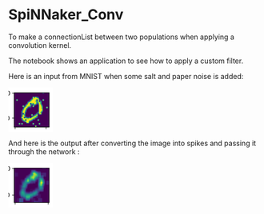 # SpiNNaker_Conv
To make a connectionList between two populations when applying a convolution kernel.

The notebook shows an application to see how to apply a custom filter.

Here is an input from MNIST when some salt and paper noise is added:

<img src='1.png' align='center'>

And here is the output after converting the image into spikes and passing it through the network :

<img src='2.png'>

